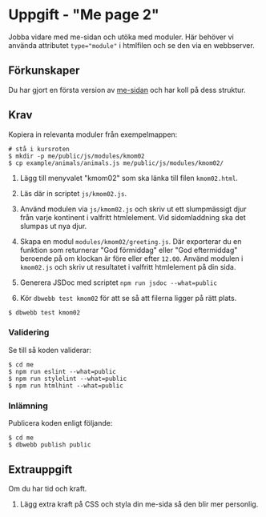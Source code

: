 # Uppgift - "Me page 2"

Jobba vidare med me-sidan och utöka med moduler. Här behöver vi använda attributet `type="module"` i htmlfilen och se den via en webbserver.



## Förkunskaper

Du har gjort en första version av [me-sidan](../instructions_01/assignment.md) och har koll på dess struktur.



## Krav

Kopiera in relevanta moduler från exempelmappen:

```console
# stå i kursroten
$ mkdir -p me/public/js/modules/kmom02
$ cp example/animals/animals.js me/public/js/modules/kmom02/
```

1. Lägg till menyvalet "kmom02" som ska länka till filen `kmom02.html`.

2. Läs där in scriptet `js/kmom02.js`.

3. Använd modulen via `js/kmom02.js` och skriv ut ett slumpmässigt djur från varje kontinent i valfritt htmlelement. Vid sidomladdning ska det slumpas ut nya djur.

4. Skapa en modul `modules/kmom02/greeting.js`. Där exporterar du en funktion som returnerar "God förmiddag" eller "God eftermiddag" beroende på om klockan är före eller efter `12.00`. Använd modulen i `kmom02.js` och skriv ut resultatet i valfritt htmlelement på din sida.

5. Generera JSDoc med scriptet `npm run jsdoc --what=public`

6. Kör `dbwebb test kmom02` för att se så att filerna ligger på rätt plats.

```console
$ dbwebb test kmom02
```

### Validering

Se till så koden validerar:

```console
$ cd me
$ npm run eslint --what=public
$ npm run stylelint --what=public
$ npm run htmlhint --what=public
```

### Inlämning

Publicera koden enligt följande:

```console
$ cd me
$ dbwebb publish public
```



## Extrauppgift

Om du har tid och kraft.

1. Lägg extra kraft på CSS och styla din me-sida så den blir mer personlig.

